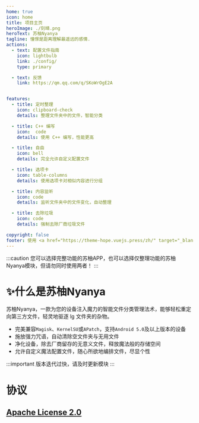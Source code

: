 ```yaml
---
home: true
icon: home
title: 项目主页
heroImage: ./刻晴.png
heroText: 苏柚Nyanya
tagline: 憧憬是距离理解最遥远的感情.
actions:
  - text: 配置文件指南
    icon: lightbulb
    link: ./config/
    type: primary

  - text: 反馈
    link: https://qm.qq.com/q/SKoWrOgE2A


features:
  - title: 定时整理
    icon: clipboard-check
    details: 整理文件夹中的文件，智能分类

  - title: C++ 编写
    icon:  code
    details: 使用 C++ 编写，性能更高

  - title: 自由
    icon: bell
    details: 完全允许自定义配置文件

  - title: 选项卡
    icon: table-columns
    details: 使用选项卡对相似内容进行分组

  - title: 内容监听
    icon: code
    details: 监听文件夹中的文件变化，自动整理

  - title: 去除垃圾
    icon: code
    details: 强制去除厂商垃圾文件

copyright: false
footer: 使用 <a href="https://theme-hope.vuejs.press/zh/" target="_blank">VuePress Theme Hope</a> 主题 | MIT 协议</br>版权所有 © 2024-至今 YumeYuka
---
```


:::caution
您可以选择完整功能的苏柚APP，也可以选择仅整理功能的苏柚Nyanya模块，但请勿同时使用两者！
:::

# ✨什么是苏柚Nyanya

苏柚Nyanya，一款为您的设备注入魔力的智能文件分类管理法术，能够轻松重定向第三方文件，轻灵地驱逐 lg 文件夹的杂物。

* 完美兼容`Magisk`、`KernelSU`或`APatch`，支持`Android 5.0`及以上版本的设备
* 施放强力咒语，自动清除空文件夹与无用文件
* 净化设备，除去厂商留存的无意义文件，释放魔法般的存储空间
* 允许自定义魔法配置文件，随心所欲地编排文件，尽显个性

:::important
版本迭代过快，请及时更新模块
:::

# 协议
## [Apache License 2.0](https://github.com/YumeYuka/Suu-Nyanya/blob/master/LICENSE)